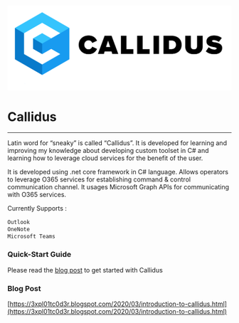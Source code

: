 ![Callidus](https://raw.githubusercontent.com/3xpl01tc0d3r/Callidus/master/Logo.png?token=AH43ZWUCQA7V32MGNLKMFFC6MNLZK)

# Callidus

----

Latin word for “sneaky” is called “Callidus”. 
It is developed for learning and improving my knowledge about developing custom toolset in C# and learning how to leverage cloud services for the benefit of the user. 

It is developed using .net core framework in C# language. 
Allows operators to leverage O365 services for establishing command & control communication channel. 
It usages Microsoft Graph APIs for communicating with O365 services.

Currently Supports :

	Outlook
	OneNote
	Microsoft Teams

### Quick-Start Guide

Please read the [blog post](https://3xpl01tc0d3r.blogspot.com/2020/03/introduction-to-callidus.html) to get started with Callidus

### Blog Post

[https://3xpl01tc0d3r.blogspot.com/2020/03/introduction-to-callidus.html](https://3xpl01tc0d3r.blogspot.com/2020/03/introduction-to-callidus.html)
